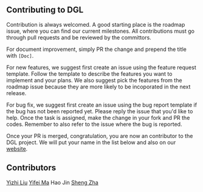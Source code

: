 ## Contributing to DGL

Contribution is always welcomed. A good starting place is the roadmap issue, where
you can find our current milestones. All contributions must go through pull requests
and be reviewed by the committors.

For document improvement, simply PR the change and prepend the title with `[Doc]`.

For new features, we suggest first create an issue using the feature request template.
Follow the template to describe the features you want to implement and your plans.
We also suggest pick the features from the roadmap issue because they are more likely
to be incoporated in the next release.

For bug fix, we suggest first create an issue using the bug report template if the
bug has not been reported yet. Please reply the issue that you'd like to help. Once
the task is assigned, make the change in your fork and PR the codes. Remember to
also refer to the issue where the bug is reported.

Once your PR is merged, congratulation, you are now an contributor to the DGL project.
We will put your name in the list below and also on our [website](https://www.dgl.ai/ack).

Contributors
------------
[Yizhi Liu](https://github.com/yzhliu)
[Yifei Ma](https://github.com/yifeim)
Hao Jin
[Sheng Zha](https://github.com/szha)
